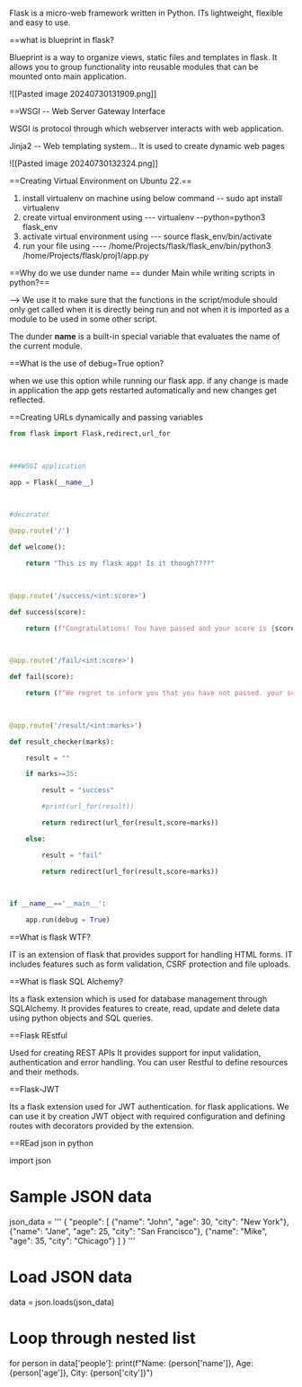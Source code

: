 Flask is a micro-web framework written in Python. ITs lightweight, flexible and easy to use.

==what is blueprint in flask?

Blueprint is a way to organize views, static files and templates in flask. It allows you to group functionality into reusable modules that can be mounted onto main application.



![[Pasted image 20240730131909.png]]

==WSGI -- Web Server Gateway Interface

WSGI is protocol through which webserver interacts with web application.

Jinja2 -- Web templating system... It is used to create dynamic web pages

![[Pasted image 20240730132324.png]]



==Creating Virtual Environment on Ubuntu 22.==

1) install virtualenv on machine using below command -- sudo apt install virtualenv
2) create virtual environment using --- virtualenv --python=python3 flask_env
3) activate virtual environment using --- source flask_env/bin/activate
4) run your file using ---- /home/Projects/flask/flask_env/bin/python3 /home/Projects/flask/proj1/app.py

==Why do we use  dunder name  ==  dunder Main while writing scripts in python?==

--> We use it to make sure that the functions in the script/module should only get called 
when it is directly being run and not when it is imported as a module to be used in some other script.

The dunder __name__ is a built-in special variable that evaluates the name of the current module.


==What is the use of debug=True option?

when we use this option while running our flask app. if any change is made in application the app gets restarted automatically and new changes get reflected.


==Creating URLs dynamically and passing variables 

```Python
from flask import Flask,redirect,url_for

  

###WSGI application

app = Flask(__name__)

  

#decorator

@app.route('/')

def welcome():

    return "This is my flask app! Is it though????"

  

@app.route('/success/<int:score>')

def success(score):

    return (f"Congratulations! You have passed and your score is {score} ")

  

@app.route('/fail/<int:score>')

def fail(score):

    return (f"We regret to inform you that you have not passed. your score is {score} ")

  

@app.route('/result/<int:marks>')

def result_checker(marks):

    result = ""

    if marks>=35:

        result = "success"

        #print(url_for(result))

        return redirect(url_for(result,score=marks))

    else:

        result = "fail"

        return redirect(url_for(result,score=marks))

  

if __name__=='__main__':

    app.run(debug = True)
```


==What is flask WTF?

IT is an extension of flask that provides support for handling HTML forms. IT includes features such as form validation, CSRF protection and file uploads.

==What is flask SQL Alchemy?

Its a flask extension which is used for database management through SQLAlchemy. It provides features to create, read, update and delete data using python objects and SQL queries.

==Flask REstful

Used for creating REST APIs It provides support for input validation, authentication and error handling. You can user Restful to define resources and their methods.

==Flask-JWT

Its a flask extension used for JWT authentication. for flask applications. We can use it by creation JWT object with required configuration and defining routes with decorators  provided by the extension.

==REad json in python

import json

# Sample JSON data
json_data = '''
{
  "people": [
    {"name": "John", "age": 30, "city": "New York"},
    {"name": "Jane", "age": 25, "city": "San Francisco"},
    {"name": "Mike", "age": 35, "city": "Chicago"}
  ]
}
'''

# Load JSON data
data = json.loads(json_data)

# Loop through nested list
for person in data['people']:
    print(f"Name: {person['name']}, Age: {person['age']}, City: {person['city']}")






